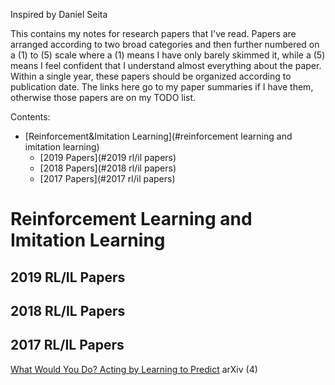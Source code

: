 Inspired by Daniel Seita

This contains my notes for research papers that I've read. Papers are arranged according to two broad categories and then further numbered on a (1) to (5) scale where a (1) means I have only barely skimmed it, while a (5) means I feel confident that I understand almost everything about the paper. Within a single year, these papers should be organized according to publication date. The links here go to my paper summaries if I have them, otherwise those papers are on my TODO list.
  
Contents:  

* [Reinforcement&Imitation Learning](#reinforcement learning and imitation learning)
    * [2019 Papers](#2019 rl/il papers)
    * [2018 Papers](#2018 rl/il papers)
    * [2017 Papers](#2017 rl/il papers)

Reinforcement Learning and Imitation Learning
===

2019 RL/IL Papers
---


2018 RL/IL Papers
---



2017 RL/IL Papers
---
[What Would You Do? Acting by Learning to Predict](reinforcement&imitation_learning/What_Would_You_Do_Acting_by_Learning_to_Predict.md) arXiv (4)
